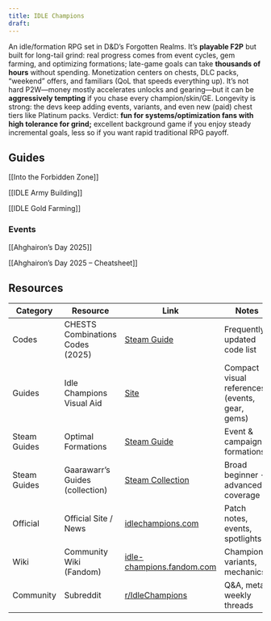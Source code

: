 ```yaml
---
title: IDLE Champions
draft:
---
```

An idle/formation RPG set in D&D’s Forgotten Realms. It’s **playable F2P** but built for long-tail grind: real progress comes from event cycles, gem farming, and optimizing formations; late-game goals can take **thousands of hours** without spending. Monetization centers on chests, DLC packs, “weekend” offers, and familiars (QoL that speeds everything up). It’s not hard P2W—money mostly accelerates unlocks and gearing—but it can be **aggressively tempting** if you chase every champion/skin/GE. Longevity is strong: the devs keep adding events, variants, and even new (paid) chest tiers like Platinum packs. Verdict: **fun for systems/optimization fans with high tolerance for grind;** excellent background game if you enjoy steady incremental goals, less so if you want rapid traditional RPG payoff.

## Guides
[[Into the Forbidden Zone]]

[[IDLE Army Building]]

[[IDLE Gold Farming]]
### Events
[[Ahghairon’s Day 2025]]

[[Ahghairon’s Day 2025 – Cheatsheet]]

## Resources

| Category     | Resource                         | Link                                                                                      | Notes                                          |
| ------------ | -------------------------------- | ----------------------------------------------------------------------------------------- | ---------------------------------------------- |
| Codes        | CHESTS Combinations Codes (2025) | [Steam Guide](https://steamcommunity.com/sharedfiles/filedetails/?id=2730752937)          | Frequently updated code list                   |
| Guides       | Idle Champions Visual Aid        | [Site](https://idle-champions.bitbucket.io/)                                              | Compact visual references (events, gear, gems) |
| Steam Guides | Optimal Formations               | [Steam Guide](https://steamcommunity.com/sharedfiles/filedetails/?l=german&id=1319319295) | Event & campaign formations                    |
| Steam Guides | Gaarawarr’s Guides (collection)  | [Steam Collection](https://steamcommunity.com/sharedfiles/filedetails/?id=2473776366)     | Broad beginner → advanced coverage             |
| Official     | Official Site / News             | [idlechampions.com](https://www.idlechampions.com/)                                       | Patch notes, events, spotlights                |
| Wiki         | Community Wiki (Fandom)          | [idle-champions.fandom.com](https://idle-champions.fandom.com/)                           | Champions, variants, mechanics                 |
| Community    | Subreddit                        | [r/IdleChampions](https://www.reddit.com/r/IdleChampions/)                                | Q&A, meta, weekly threads                      |
